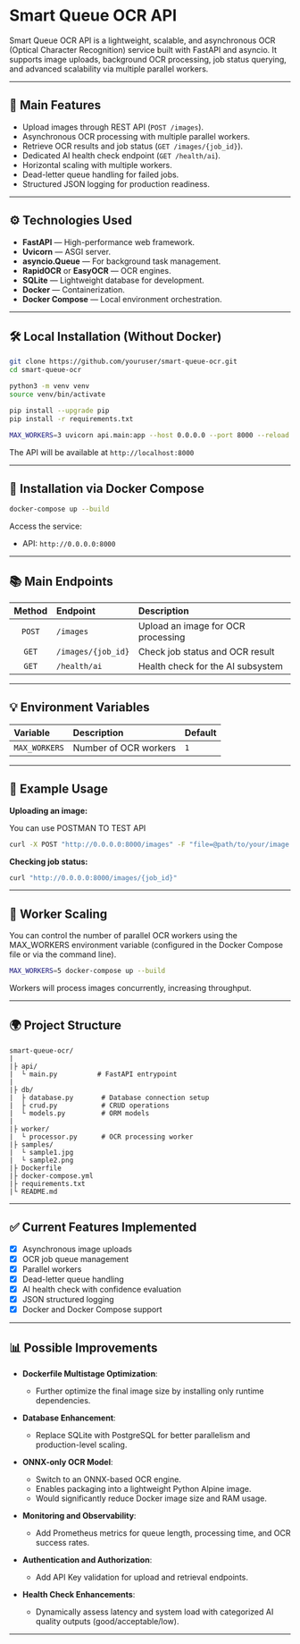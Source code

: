 # Smart Queue OCR API

Smart Queue OCR API is a lightweight, scalable, and asynchronous OCR (Optical Character Recognition) service built with FastAPI and asyncio. It supports image uploads, background OCR processing, job status querying, and advanced scalability via multiple parallel workers.

---

## 🚀 Main Features

- Upload images through REST API (`POST /images`).
- Asynchronous OCR processing with multiple parallel workers.
- Retrieve OCR results and job status (`GET /images/{job_id}`).
- Dedicated AI health check endpoint (`GET /health/ai`).
- Horizontal scaling with multiple workers.
- Dead-letter queue handling for failed jobs.
- Structured JSON logging for production readiness.

---

## ⚙️ Technologies Used

- **FastAPI** — High-performance web framework.
- **Uvicorn** — ASGI server.
- **asyncio.Queue** — For background task management.
- **RapidOCR** or **EasyOCR** — OCR engines.
- **SQLite** — Lightweight database for development.
- **Docker** — Containerization.
- **Docker Compose** — Local environment orchestration.

---

## 🛠️ Local Installation (Without Docker)

```bash
git clone https://github.com/youruser/smart-queue-ocr.git
cd smart-queue-ocr

python3 -m venv venv
source venv/bin/activate

pip install --upgrade pip
pip install -r requirements.txt

MAX_WORKERS=3 uvicorn api.main:app --host 0.0.0.0 --port 8000 --reload
```

The API will be available at `http://localhost:8000`

---

## 🐳 Installation via Docker Compose

```bash
docker-compose up --build
```

Access the service:

- API: `http://0.0.0.0:8000`

---

## 📚 Main Endpoints

| Method | Endpoint | Description |
|:------:|:---------|:------------|
| `POST` | `/images` | Upload an image for OCR processing |
| `GET` | `/images/{job_id}` | Check job status and OCR result |
| `GET` | `/health/ai` | Health check for the AI subsystem |

---

## 💡 Environment Variables

| Variable | Description | Default |
|:---------|:------------|:--------|
| `MAX_WORKERS` | Number of OCR workers | `1` |

---

## 🎯 Example Usage

**Uploading an image:**

You can use POSTMAN TO TEST API

```bash
curl -X POST "http://0.0.0.0:8000/images" -F "file=@path/to/your/image.jpg"
```

**Checking job status:**

```bash
curl "http://0.0.0.0:8000/images/{job_id}"
```

---

## 🔄 Worker Scaling

You can control the number of parallel OCR workers using the MAX_WORKERS environment variable (configured in the Docker Compose file or via the command line).
```bash
MAX_WORKERS=5 docker-compose up --build
```

Workers will process images concurrently, increasing throughput.

---

## 🌍 Project Structure

```
smart-queue-ocr/
|
|├ api/
|  └ main.py          # FastAPI entrypoint
|
|├ db/
|  ├ database.py       # Database connection setup
|  ├ crud.py           # CRUD operations
|  └ models.py         # ORM models
|
|├ worker/
|  └ processor.py      # OCR processing worker
|├ samples/
|  └ sample1.jpg
|  └ sample2.png
|├ Dockerfile
|├ docker-compose.yml
|├ requirements.txt
|└ README.md
```

---

## ✅ Current Features Implemented

- [x] Asynchronous image uploads
- [x] OCR job queue management
- [x] Parallel workers
- [x] Dead-letter queue handling
- [x] AI health check with confidence evaluation
- [x] JSON structured logging
- [x] Docker and Docker Compose support

---

## 📊 Possible Improvements

- **Dockerfile Multistage Optimization**:
  - Further optimize the final image size by installing only runtime dependencies.

- **Database Enhancement**:
  - Replace SQLite with PostgreSQL for better parallelism and production-level scaling.

- **ONNX-only OCR Model**:
  - Switch to an ONNX-based OCR engine.
  - Enables packaging into a lightweight Python Alpine image.
  - Would significantly reduce Docker image size and RAM usage.

- **Monitoring and Observability**:
  - Add Prometheus metrics for queue length, processing time, and OCR success rates.

- **Authentication and Authorization**:
  - Add API Key validation for upload and retrieval endpoints.

- **Health Check Enhancements**:
  - Dynamically assess latency and system load with categorized AI quality outputs (good/acceptable/low).

---

